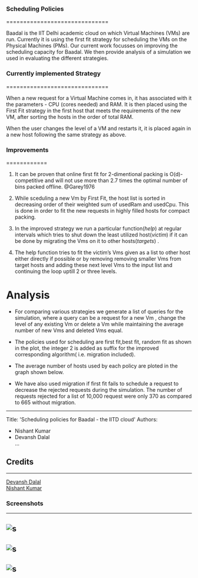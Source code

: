 ### Scheduling Policies
==============================

Baadal is the IIT Delhi academic cloud on which Virtual Machines (VMs)
are run. Currently it is using the first fit strategy for scheduling the
VMs on the Physical Machines (PMs). Our current work focusses on
improving the scheduling capacity for Baadal. We then provide analysis
of a simulation we used in evaluating the different strategies.

### Currently implemented Strategy
==============================

When a new request for a Virtual Machine comes in, it has associated
with it the parameters - CPU (cores needed) and RAM. It is then placed
using the First Fit strategy in the first host that meets the
requirements of the new VM, after sorting the hosts in the order of
total RAM.

When the user changes the level of a VM and restarts it, it is placed
again in a new host following the same strategy as above.

### Improvements
============

1.  <span> It can be proven that online first fit for 2-dimentional
    packing is O(d)-competitive and will not use more than 2.7 times the
    optimal number of bins packed offline. @Garey1976 </span>

2.  <span>While sceduling a new Vm by First Fit, the host list is sorted
    in decreasing order of their weighted sum of usedRam and usedCpu.
    This is done in order to fit the new requests in highly filled hosts
    for compact packing.</span>

3.  <span>In the improved strategy we run a particular function(*help*)
    at regular intervals which tries to shut down the least utilized
    host(*victim*) if it can be done by migrating the Vms on it to other
    hosts(*targets*) .</span>

4.  <span>The help function tries to fit the victim’s Vms given as a
    list to other host either directly if possible or by removing
    removing smaller Vms from target hosts and adding these next level
    Vms to the input list and continuing the loop uptill 2 or three
    levels. </span>

Analysis
========

-   <span>For comparing various strategies we generate a list of queries
    for the simulation, where a query can be a request for a new Vm ,
    change the level of any existing Vm or delete a Vm while maintaining
    the average number of new Vms and deleted Vms equal. </span>

-   <span>The policies used for scheduling are first fit,best fit,
    random fit as shown in the plot, the integer 2 is added as suffix
    for the improved corresponding algorithm( i.e. migration included).
    </span>

-   The average number of hosts used by each policy are ploted in the
    graph shown below.

<!--     ![Simulation Results]()

-   ![Initial State of Vms and Hosts](h1)

    ![Host 51 shut down and its Vms migrated to other hosts](h2) -->

-   <span> We have also used migration if first fit fails to schedule a
    request to decrease the rejected requests during the simulation. The
    number of requests rejected for a list of 10,000 request were only
    370 as compared to 665 without migration. </span>

---
Title: 'Scheduling policies for Baadal - the IITD cloud'
Authors:
- Nishant Kumar
- Devansh Dalal <br>
...

## Credits
----------------
[Devansh Dalal](https://github.com/devanshdalal) <br>
[Nishant Kumar](https://github.com/nish_kr) <br>


### Screenshots
----------------
![s](https://cloud.githubusercontent.com/assets/5080310/13222407/c69910f6-d9a5-11e5-902a-1195cfb6ab62.png)
----------------
![s](https://cloud.githubusercontent.com/assets/5080310/13222411/c6b9594c-d9a5-11e5-959b-8f9b481f4843.png)
----------------
![s](https://cloud.githubusercontent.com/assets/5080310/13222393/c6322616-d9a5-11e5-8c78-a9d68114ca9a.jpg)
----------------